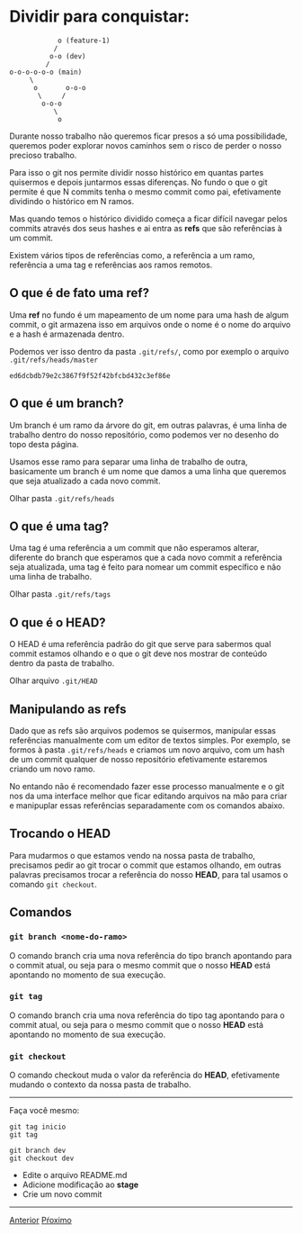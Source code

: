 # Dividir para conquistar:

```
            o (feature-1)
           /
          o-o (dev)
         /
o-o-o-o-o-o (main)
     \
      o       o-o-o
       \     /
        o-o-o
           \
            o
```

Durante nosso trabalho não queremos ficar presos a só uma possibilidade, 
queremos poder explorar novos caminhos sem o risco de perder o nosso
precioso trabalho. 

Para isso o git nos permite dividir nosso histórico em quantas partes quisermos
e depois juntarmos essas diferenças. No fundo o que o git permite é que N commits
tenha o mesmo commit como pai, efetivamente dividindo o histórico em N ramos.

Mas quando temos o histórico dividido começa a ficar difícil navegar pelos commits
através dos seus hashes e ai entra as **refs** que são referências à um commit.

Existem vários tipos de referências como, a referência a um ramo, referência a uma tag
e referências aos ramos remotos.

## O que é de fato uma **ref**?

Uma **ref** no fundo é um mapeamento de um nome para uma hash de algum commit,
o git armazena isso em arquivos onde o nome é o nome do arquivo e a hash é 
armazenada dentro.

Podemos ver isso dentro da pasta `.git/refs/`, como por exemplo o arquivo
`.git/refs/heads/master`


```
ed6dcbdb79e2c3867f9f52f42bfcbd432c3ef86e
```

## O que é um **branch**?

Um branch é um ramo da árvore do git, em outras palavras, é uma linha de trabalho
dentro do nosso repositório, como podemos ver no desenho do topo desta página.

Usamos esse ramo para separar uma linha de trabalho de outra, basicamente um 
branch é um nome que damos a uma linha que queremos que seja atualizado a cada
novo commit.

Olhar pasta `.git/refs/heads`

## O que é uma **tag**?

Uma tag é uma referência a um commit que não esperamos alterar, diferente do branch
que esperamos que a cada novo commit a referência seja atualizada, uma tag é feito
para nomear um commit específico e não uma linha de trabalho.

Olhar pasta `.git/refs/tags`

## O que é o **HEAD**?

O HEAD é uma referência padrão do git que serve para sabermos qual commit estamos 
olhando e o que o git deve nos mostrar de conteúdo dentro da pasta de trabalho.

Olhar arquivo `.git/HEAD`

## Manipulando as refs

Dado que as refs são arquivos podemos se quisermos, manipular essas referências
manualmente com um editor de textos simples. Por exemplo, se formos à pasta 
`.git/refs/heads` e criamos um novo arquivo, com um hash de um commit qualquer 
de nosso repositório efetivamente estaremos criando um novo ramo.

No entando não é recomendado fazer esse processo manualmente e o git nos da uma 
interface melhor que ficar editando arquivos na mão para criar e manipuplar 
essas referências separadamente com os comandos abaixo.


## Trocando o **HEAD**

Para mudarmos o que estamos vendo na nossa pasta de trabalho, precisamos 
pedir ao git trocar o commit que estamos olhando, em outras palavras
precisamos trocar a referência do nosso **HEAD**, para tal usamos o
comando `git checkout`.

## Comandos

### `git branch <nome-do-ramo>`

O comando branch cria uma nova referência do tipo branch apontando
para o commit atual, ou seja para o mesmo commit que o nosso **HEAD**
está apontando no momento de sua execução.

### `git tag`

O comando branch cria uma nova referência do tipo tag apontando
para o commit atual, ou seja para o mesmo commit que o nosso **HEAD**
está apontando no momento de sua execução.

### `git checkout`

O comando checkout muda o valor da referência do **HEAD**, efetivamente
mudando o contexto da nossa pasta de trabalho.

---

  Faça você mesmo:

```
git tag inicio
git tag

git branch dev
git checkout dev
```

- Edite o arquivo README.md
- Adicione modificação ao **stage**
- Crie um novo commit

---

[Anterior](commit.md)
[Pŕoximo](merge-rebase.md)

